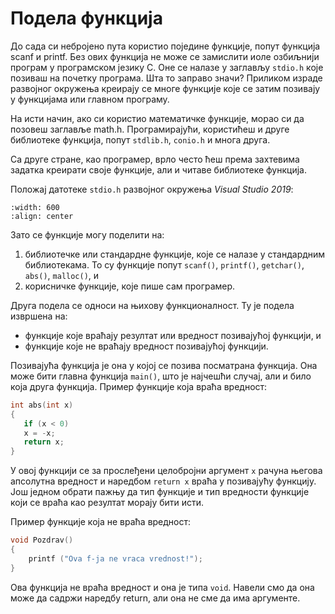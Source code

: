 # Подела функција

До сада си небројено пута користио поједине функције, попут функција scanf и рrintf.
Без ових функција не може се замислити иоле озбиљнији програм у програмском језику С.
Оне се налазе у заглављу `stdio.h` које позиваш на почетку програма. Шта то заправо значи?
Приликом израде развојног окружења креирају се многе функције које се затим позивају у
функцијама или главном програму.

На исти начин, ако си користио математичке функције, морао си да позовеш заглавље math.h.
Програмирајући, користићеш и друге библиотеке функција, попут `stdlib.h`, `conio.h` и многа
друга.

Са друге стране, као програмер, врло често ћеш према захтевима задатка креирати своје
функције, али и читаве библиотеке функција.

Положај датотеке `stdio.h` развојног окружења *Visual Studio 2019*:

```{image} images/Picture2.png
:width: 600
:align: center
```

Зато се функције могу поделити на:

1. библиотечке или стандардне функције, које се налазе у стандардним библиотекама.
То су функције попут `scanf()`, `printf()`, `getchar()`, `abs()`, `malloc()`, и
2. корисничке функције, које пише сам програмер.

Друга подела се односи на њихову функционалност. Ту је подела извршена на:

- функције које враћају резултат или вредност позивајућој функцији, и
- функције које не враћају вредност позивајућој функцији.

Позивајућа функција је она у којој се позива посматрана функција. Она може бити
главна функција `main()`, што је најчешћи случај, али и било која друга функција. Пример
функције која враћа вредност:

```c
int abs(int x)
{
   if (x < 0)
   x = -x;
   return x;
}
```

У овој функцији се за прослеђени целобројни аргумент `x` рачуна његова апсолутна вредност
и наредбом `return x` враћа у позивајућу функцију. Још једном обрати пажњу да тип функције
и тип вредности функције који се враћа као резултат морају бити исти.

Пример функције која не враћа вредност:

```c
void Pozdrav()
{
    printf ("Ova f-ja ne vraca vrednost!");
}
```

Ова функција не враћа вредност и она је типа `void`. Навели смо да она може да садржи наредбу
return, али она не сме да има аргументе.

